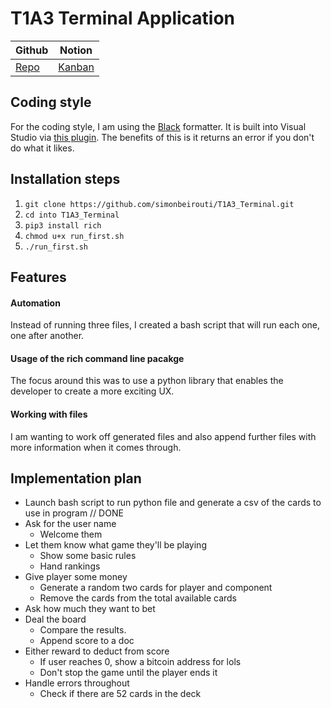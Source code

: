 # T1A3 Terminal Application

| Github                                                 | Notion                                                                                                    |
| ------------------------------------------------------ | --------------------------------------------------------------------------------------------------------- |
| [Repo](https://github.com/simonbeirouti/T1A3_Terminal) | [Kanban](https://besimon.notion.site/483391bf4cea4922b3cd61c5d57a4969?v=b42e837be2394dea8150f42f5dac8c58) |

## Coding style

For the coding style, I am using the [Black](https://github.com/psf/black) formatter. It is built into Visual Studio via [this plugin](https://marketplace.visualstudio.com/items?itemName=ms-python.black-formatter). The benefits of this is it returns an error if you don't do what it likes.

## Installation steps

1. `git clone https://github.com/simonbeirouti/T1A3_Terminal.git`
2. `cd into T1A3_Terminal`
3. `pip3 install rich`
4. `chmod u+x run_first.sh`
5. `./run_first.sh`

## Features

#### Automation

Instead of running three files, I created a bash script that will run each one, one after another.

#### Usage of the rich command line pacakge

The focus around this was to use a python library that enables the developer to create a more exciting UX.

#### Working with files

I am wanting to work off generated files and also append further files with more information when it comes through.

## Implementation plan

- Launch bash script to run python file and generate a csv of the cards to use in program // DONE
- Ask for the user name
  - Welcome them
- Let them know what game they'll be playing
  - Show some basic rules
  - Hand rankings
- Give player some money
  - Generate a random two cards for player and component
  - Remove the cards from the total available cards
- Ask how much they want to bet
- Deal the board
  - Compare the results.
  - Append score to a doc
- Either reward to deduct from score
  - If user reaches 0, show a bitcoin address for lols
  - Don't stop the game until the player ends it
- Handle errors throughout
  - Check if there are 52 cards in the deck
